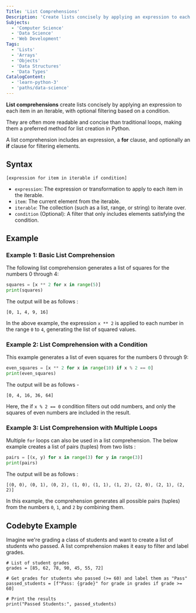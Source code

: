 ```yaml
---
Title: 'List Comprehensions'
Description: 'Create lists concisely by applying an expression to each item in an iterable, with optional filtering based on a condition.'
Subjects:
  - 'Computer Science'
  - 'Data Science'
  - 'Web Development'
Tags:
  - 'Lists'
  - 'Arrays'
  - 'Objects'
  - 'Data Structures'
  - 'Data Types'
CatalogContent:
  - 'learn-python-3'
  - 'paths/data-science'
---
```


**List comprehensions** create lists concisely by applying an expression to each item in an iterable, with optional filtering based on a condition.

They are often more readable and concise than traditional loops, making them a preferred method for list creation in Python.

A list comprehension includes an expression, a **for** clause, and optionally an **if** clause for filtering elements.

## Syntax

```pseudo
[expression for item in iterable if condition]
```

- `expression`: The expression or transformation to apply to each item in the iterable.
- `item`: The current element from the iterable.
- `iterable`: The collection (such as a list, range, or string) to iterate over.
- `condition` (Optional): A filter that only includes elements satisfying the condition.

## Example

### Example 1: Basic List Comprehension

The following list comprehension generates a list of squares for the numbers 0 through 4:

```py
squares = [x ** 2 for x in range(5)]
print(squares)
```

The output will be as follows :

```shell
[0, 1, 4, 9, 16]
```

In the above example, the expression `x ** 2` is applied to each number in the range `0` to `4`, generating the list of squared values.

### Example 2: List Comprehension with a Condition

This example generates a list of even squares for the numbers 0 through 9:

```py
even_squares = [x ** 2 for x in range(10) if x % 2 == 0]
print(even_squares)
```

The output will be as follows -

```shell
[0, 4, 16, 36, 64]
```

Here, the if `x % 2 == 0` condition filters out odd numbers, and only the squares of even numbers are included in the result.

### Example 3: List Comprehension with Multiple Loops

Multiple `for` loops can also be used in a list comprehension. The below example creates a list of pairs (tuples) from two lists :

```py
pairs = [(x, y) for x in range(3) for y in range(3)]
print(pairs)
```

The output will be as follows :

```shell
[(0, 0), (0, 1), (0, 2), (1, 0), (1, 1), (1, 2), (2, 0), (2, 1), (2, 2)]
```

In this example, the comprehension generates all possible pairs (tuples) from the numbers `0`, `1`, and `2` by combining them.

## Codebyte Example

Imagine we're grading a class of students and want to create a list of students who passed. A list comprehension makes it easy to filter and label grades.

```codebyte/python
# List of student grades
grades = [85, 62, 78, 90, 45, 55, 72]

# Get grades for students who passed (>= 60) and label them as "Pass"
passed_students = [f"Pass: {grade}" for grade in grades if grade >= 60]

# Print the results
print("Passed Students:", passed_students)
```

